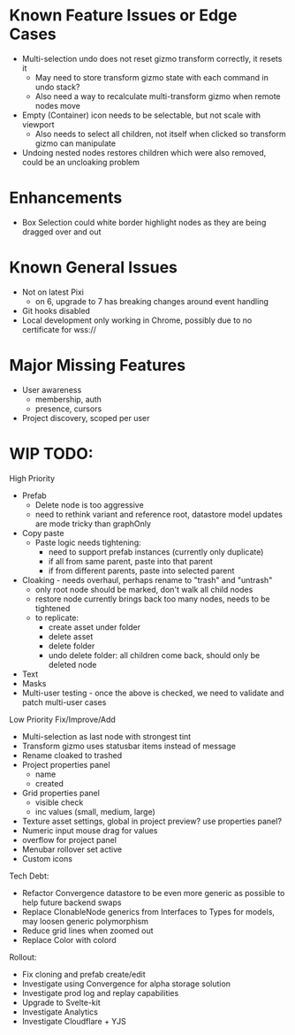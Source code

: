 # Known Feature Issues or Edge Cases

* Multi-selection undo does not reset gizmo transform correctly, it resets it
    - May need to store transform gizmo state with each command in undo stack?
    - Also need a way to recalculate multi-transform gizmo when remote nodes move
* Empty (Container) icon needs to be selectable, but not scale with viewport
    - Also needs to select all children, not itself when clicked so transform gizmo can manipulate
* Undoing nested nodes restores children which were also removed, could be an uncloaking problem

# Enhancements

* Box Selection could white border highlight nodes as they are being dragged over and out

# Known General Issues

* Not on latest Pixi
    - on 6, upgrade to 7 has breaking changes around event handling
* Git hooks disabled
* Local development only working in Chrome, possibly due to no certificate for wss://

# Major Missing Features

* User awareness
    - membership, auth
    - presence, cursors
* Project discovery, scoped per user

# WIP TODO:

High Priority
* Prefab
    - Delete node is too aggressive
    - need to rethink variant and reference root, datastore model updates are mode tricky than graphOnly
* Copy paste
    - Paste logic needs tightening:
        - need to support prefab instances (currently only duplicate)
        - if all from same parent, paste into that parent
        - if from different parents, paste into selected parent
* Cloaking - needs overhaul, perhaps rename to "trash" and "untrash"
    - only root node should be marked, don't walk all child nodes
    - restore node currently brings back too many nodes, needs to be tightened
    - to replicate:
        - create asset under folder
        - delete asset
        - delete folder
        - undo delete folder: all children come back, should only be deleted node
* Text
* Masks
* Multi-user testing - once the above is checked, we need to validate and patch multi-user cases

Low Priority Fix/Improve/Add
* Multi-selection as last node with strongest tint
* Transform gizmo uses statusbar items instead of message
* Rename cloaked to trashed
* Project properties panel
    - name
    - created
* Grid properties panel
    - visible check
    - inc values (small, medium, large)
* Texture asset settings, global in project preview? use properties panel?
* Numeric input mouse drag for values
* overflow for project panel
* Menubar rollover set active
* Custom icons

Tech Debt:
* Refactor Convergence datastore to be even more generic as possible to help future backend swaps
* Replace ClonableNode generics from Interfaces to Types for models, may loosen generic polymorphism
* Reduce grid lines when zoomed out
* Replace Color with colord

Rollout:
* Fix cloning and prefab create/edit
* Investigate using Convergence for alpha storage solution
* Investigate prod log and replay capabilities
* Upgrade to Svelte-kit
* Investigate Analytics
* Investigate Cloudflare + YJS